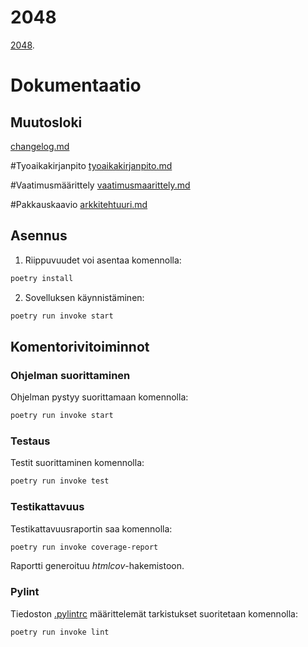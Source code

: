 # 2048

[2048](https://en.wikipedia.org/wiki/2048_(video_game)). 

# Dokumentaatio

## Muutosloki
[changelog.md](https://github.com/irismayigyu/ot-harjoitustyo/blob/master/2048-peli/dokumentaatio/changelog.md)

#Tyoaikakirjanpito
[tyoaikakirjanpito.md](https://github.com/irismayigyu/ot-harjoitustyo/blob/master/2048-peli/dokumentaatio/tyoaikakirjanpito.md)

#Vaatimusmäärittely
[vaatimusmaarittely.md](https://github.com/irismayigyu/ot-harjoitustyo/blob/master/2048-peli/dokumentaatio/vaatimusmaarittely.md) 

#Pakkauskaavio
[arkkitehtuuri.md](https://github.com/irismayigyu/ot-harjoitustyo/blob/master/2048-peli/dokumentaatio/arkkitehtuuri.md)

## Asennus

1. Riippuvuudet voi asentaa komennolla:

```bash
poetry install
```

2. Sovelluksen käynnistäminen:

```bash
poetry run invoke start
```

## Komentorivitoiminnot

### Ohjelman suorittaminen

Ohjelman pystyy suorittamaan komennolla:

```bash
poetry run invoke start
```

### Testaus

Testit suorittaminen komennolla:

```bash
poetry run invoke test
```

### Testikattavuus

Testikattavuusraportin saa komennolla:

```bash
poetry run invoke coverage-report
```

Raportti generoituu _htmlcov_-hakemistoon.

### Pylint

Tiedoston [.pylintrc](./.pylintrc) määrittelemät tarkistukset suoritetaan komennolla:

```bash
poetry run invoke lint
```

